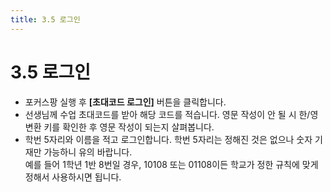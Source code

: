 ```yaml
---
title: 3.5 로그인
---
```

# 3.5 로그인

* 포커스팡 실행 후 **\[초대코드 로그인]** 버튼을 클릭합니다.
* 선생님께 수업 초대코드를 받아 해당 코드를 적습니다. 
  영문 작성이 안 될 시 한/영 변환 키를 확인한 후 영문 작성이 되는지 살펴봅니다. 
* 학번 5자리와 이름을 적고 로그인합니다. 
  학번 5자리는 정해진 것은 없으나 숫자 기재만 가능하니 유의 바랍니다. \
  예를 들어 1학년 1반 8번일 경우, 10108 또는 01108이든 학교가 정한 규칙에 맞게 정해서 사용하시면 됩니다.
